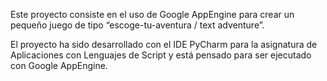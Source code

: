 Este proyecto consiste en el uso de Google AppEngine para crear un pequeño juego de tipo “escoge-tu-aventura / text adventure”. 

El proyecto ha sido desarrollado con el IDE PyCharm para la asignatura de Aplicaciones con Lenguajes de Script y está pensado
para ser ejecutado con Google AppEngine.
